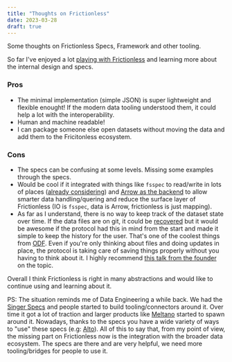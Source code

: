 ```yaml
---
title: "Thoughts on Frictionless"
date: 2023-03-28
draft: true
---
```


Some thoughts on Frictionless Specs, Framework and other tooling.

So far I've enjoyed a lot [playing with Frictionless](https://github.com/davidgasquez/datalab/blob/main/notebooks/2023-03-14-Packaging%20Open%20Datasets.ipynb) and learning more about the internal design and specs.

### Pros

- The minimal implementation (simple JSON) is super lightweight and flexible enought! If the modern data tooling understood them, it could help a lot with the interoperability.
- Human and machine readable!
- I can package someone else open datasets without moving the data and add them to the Fricitonless ecosystem.

### Cons

- The specs can be confusing at some levels. Missing some examples through the specs.
- Would be cool if it integrated with things like `fsspec` to read/write in lots of places ([already considering](https://github.com/frictionlessdata/framework/issues/1462)) and [Arrow as the backend](https://arrow.apache.org/docs/python/dataset.html) to allow smarter data handling/quering and reduce the surface layer of Frictionless (IO is `fsspec`, data is Arrow, frictionless is just mapping).
- As far as I understand, there is no way to keep track of the dataset state over time. If the data files are on git, it could be [recovered](https://simonwillison.net/2021/Dec/7/git-history/) but it would be awesome if the protocol had this in mind from the start and made it simple to keep the history for the user. That's one of the coolest things from [ODF](https://docs.kamu.dev/odf/). Even if you're only thinking about files and doing updates in place, the protocol is taking care of saving things properly without you having to think about it. I highly recommend [this talk from the founder](https://youtu.be/ZQ-MdKj3BjU) on the topic.

Overall I think Frictionless is right in many abstractions and would like to continue using and learning about it.

PS: The situation reminds me of Data Engineering a while back. We had the [Singer Specs](https://github.com/singer-io/getting-started) and people started to build tooling/connectors around it. Over time it got a lot of traction and larger products like [Meltano](https://hub.meltano.com/singer/spec/) started to spawn around it. Nowadays, thanks to the specs you have a wide variety of ways to "use" these specs (e.g: [Alto](https://github.com/z3z1ma/alto)). All of this to say that, from my point of view, the missing part on Frictionless now is the integration with the broader data ecosystem. The specs are there and are very helpful, we need more tooling/bridges for people to use it.
